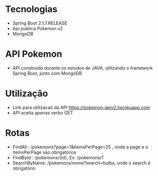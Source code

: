 # Tecnologias

- Spring Boot 2.1.7.RELEASE  
- Api publica Pokemon v2  
- MongoDB  

# API Pokemon  

- API construida durante os estudos de JAVA, utilizando o framework Spring Boot, junto com MongoDB  

# Utilização  

- Link para utilizacao da API  https://pokemon-apiv2.herokuapp.com  
- API aceita apenas verbo GET  

# Rotas

- FindAll : /pokemons?page=1&itemsPerPage=25 , onde a page e o itemsPerPage sāo obrigatórios   
- FindById : /pokemons/{id}, Ex: /pokemons/1  
- SearchByName: /pokemons/nome?search=bulba, onde o search é obrigatório  




